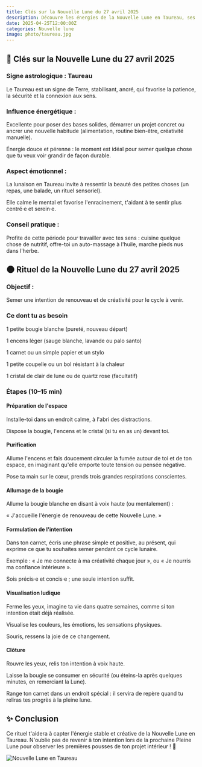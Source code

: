 ```yaml
---
title: Clés sur la Nouvelle Lune du 27 avril 2025
description: Découvre les énergies de la Nouvelle Lune en Taureau, ses influences et un rituel simple pour aligner ton intention avec cette puissante lunaison.
date: 2025-04-25T12:00:00Z
categories: Nouvelle lune
image: photo/taureau.jpg
---
```


## 🌙 Clés sur la Nouvelle Lune du 27 avril 2025

### Signe astrologique : Taureau

Le Taureau est un signe de Terre, stabilisant, ancré, qui favorise la patience, la sécurité et la connexion aux sens.

### Influence énergétique :

Excellente pour poser des bases solides, démarrer un projet concret ou ancrer une nouvelle habitude (alimentation, routine bien-être, créativité manuelle).

Énergie douce et pérenne : le moment est idéal pour semer quelque chose que tu veux voir grandir de façon durable.

### Aspect émotionnel :

La lunaison en Taureau invite à ressentir la beauté des petites choses (un repas, une balade, un rituel sensoriel).

Elle calme le mental et favorise l'enracinement, t'aidant à te sentir plus centré·e et serein·e.

### Conseil pratique :

Profite de cette période pour travailler avec tes sens : cuisine quelque chose de nutritif, offre-toi un auto-massage à l'huile, marche pieds nus dans l'herbe.

## 🌑 Rituel de la Nouvelle Lune du 27 avril 2025

### Objectif :

Semer une intention de renouveau et de créativité pour le cycle à venir.

### Ce dont tu as besoin

1 petite bougie blanche (pureté, nouveau départ)

1 encens léger (sauge blanche, lavande ou palo santo)

1 carnet ou un simple papier et un stylo

1 petite coupelle ou un bol résistant à la chaleur

1 cristal de clair de lune ou de quartz rose (facultatif)

### Étapes (10–15 min)

#### Préparation de l'espace

Installe-toi dans un endroit calme, à l'abri des distractions.

Dispose la bougie, l'encens et le cristal (si tu en as un) devant toi.

#### Purification

Allume l'encens et fais doucement circuler la fumée autour de toi et de ton espace, en imaginant qu'elle emporte toute tension ou pensée négative.

Pose ta main sur le cœur, prends trois grandes respirations conscientes.

#### Allumage de la bougie

Allume la bougie blanche en disant à voix haute (ou mentalement) :

« J'accueille l'énergie de renouveau de cette Nouvelle Lune. »

#### Formulation de l'intention

Dans ton carnet, écris une phrase simple et positive, au présent, qui exprime ce que tu souhaites semer pendant ce cycle lunaire.

Exemple : « Je me connecte à ma créativité chaque jour »,
ou « Je nourris ma confiance intérieure ».

Sois précis·e et concis·e ; une seule intention suffit.

#### Visualisation ludique

Ferme les yeux, imagine ta vie dans quatre semaines, comme si ton intention était déjà réalisée.

Visualise les couleurs, les émotions, les sensations physiques.

Souris, ressens la joie de ce changement.

#### Clôture

Rouvre les yeux, relis ton intention à voix haute.

Laisse la bougie se consumer en sécurité (ou éteins-la après quelques minutes, en remerciant la Lune).

Range ton carnet dans un endroit spécial : il servira de repère quand tu reliras tes progrès à la pleine lune.

## ✨ Conclusion

Ce rituel t'aidera à capter l'énergie stable et créative de la Nouvelle Lune en Taureau. N'oublie pas de revenir à ton intention lors de la prochaine Pleine Lune pour observer les premières pousses de ton projet intérieur ! 🌱

![Nouvelle Lune en Taureau](/photo/taureau.jpg)
